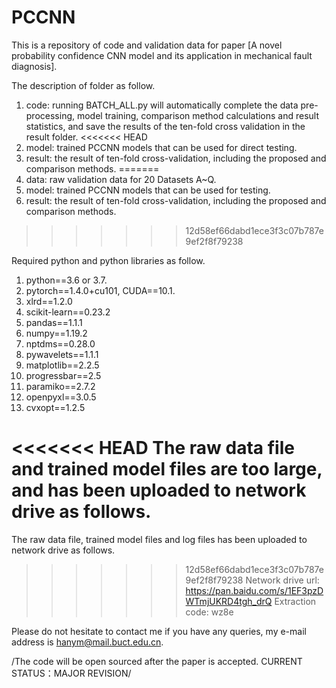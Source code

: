 # PCCNN

This is a repository of code and validation data for paper [A novel probability confidence CNN model and its application in mechanical fault diagnosis].

The description of folder as follow.
1. code: running BATCH_ALL.py will automatically complete the data pre-processing, model training, comparison method calculations and result statistics, and save the results of the ten-fold cross validation in the result folder.
<<<<<<< HEAD
2. model: trained PCCNN models that can be used for direct testing.
3. result: the result of ten-fold cross-validation, including the proposed and comparison methods.
=======
2. data: raw validation data for 20 Datasets A~Q.
3. model: trained PCCNN models that can be used for testing.
4. result: the result of ten-fold cross-validation, including the proposed and comparison methods.
>>>>>>> 12d58ef66dabd1ece3f3c07b787e9ef2f8f79238

Required python and python libraries as follow.
1. python==3.6 or 3.7.
2. pytorch==1.4.0+cu101, CUDA==10.1.
3. xlrd==1.2.0
4. scikit-learn==0.23.2
5. pandas==1.1.1
6. numpy==1.19.2
7. nptdms==0.28.0
8. pywavelets==1.1.1
9. matplotlib==2.2.5
10. progressbar==2.5
11. paramiko==2.7.2
12. openpyxl==3.0.5
13. cvxopt==1.2.5

<<<<<<< HEAD
The raw data file and trained model files are too large, and has been uploaded to network drive as follows.
=======
The raw data file, trained model files and log files has been uploaded to network drive as follows.
>>>>>>> 12d58ef66dabd1ece3f3c07b787e9ef2f8f79238
Network drive url: https://pan.baidu.com/s/1EF3pzDWTmjUKRD4tgh_drQ
Extraction code: wz8e

Please do not hesitate to contact me if you have any queries, my e-mail address is hanym@mail.buct.edu.cn.

/The code will be open sourced after the paper is accepted. CURRENT STATUS：MAJOR REVISION/
